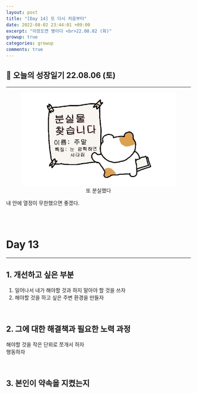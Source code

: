 ```yaml
---
layout: post
title: "[Day 14] 또 다시 처음부터"
date: 2022-08-02 23:44:01 +09:00
excerpt: "이정도면 병이다 <br>22.08.02 (화)"
growup: true
categories: growup
comments: true
---
```

## 📒 오늘의 성장일기 22.08.06 (토)
---------------------------

<figure>
    <a href="/assets/img/grow/2022-07-31/weekend.jpg"><img src="/assets/img/grow/2022-07-31/weekend.jpg"></a>    
    <figcaption style="text-align:center">또 분실했다</figcaption>
</figure>

내 안에 열정이 무한했으면 좋겠다. 

<br>
<br>

# Day 13
---
## 1. 개선하고 싶은 부분
1. 일어나서 내가 해야할 것과 하지 말아야 할 것을 쓰자
2. 해야할 것을 하고 싶은 주변 환경을 만들자


<br>

## 2. 그에 대한 해결책과 필요한 노력 과정
해야할 것을 작은 단위로 쪼개서 하자  
행동하자

<br>

## 3. 본인이 약속을 지켰는지


<br>
<br>
<br>

[jekyll-docs]: https://jekyllrb.com/docs/home
[jekyll-gh]:   https://github.com/jekyll/jekyll
[jekyll-talk]: https://talk.jekyllrb.com/
